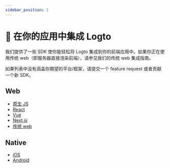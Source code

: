 ```yaml
---
sidebar_position: 1
---
```


# 🔗 在你的应用中集成 Logto

我们提供了一些 SDK 使你能轻松将 Logto 集成到你的前端应用中。如果你正在使用传统 web（即服务器直接渲染前端），请参见我们的传统 web 集成指南。

如果列表中没有涵盖你期望的平台/框架，请提交一个 feature request 或者贡献一个新 SDK。

## Web

- [原生 JS](./vanilla-js.mdx)
- [React](./react.mdx)
- [Vue](./vue.mdx)
- [Next.js](./next-js.mdx)
- [传统 web](./traditional.mdx)

## Native

- [iOS](./ios.mdx)
- [Android](./android.mdx)
